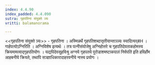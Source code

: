 ```yaml
---
index: 4.4.90
index_padded: 4.4.090
sutra: गृहपतिना संयुक्ते ञ्यः
vritti: balamanorama

---
```

<<गृहपतिना संयुक्ते ञ्यः>> - गृहपतिना । अस्मिन्नर्थे गृहपतिशब्दात्तृतीयान्ताञ्ञ्यः स्यादित्यर्#H । गार्हपत्योऽग्निरिति । अग्निविशेष इत्यर्थः । तत्र पत्नीसंयोजेषु अग्निहोत्तरे च गृहपतिदेवताकहोमस्य क्रियमामत्वाद्गृहपतियोगः । यद्यपिदेवसूहविःषु अग्नये गृहपतये पुरोडाशमष्टाकपालं निर्वपति॑ इति हविर्होम आहबनीये क्रियते, तथापि सञ्ज्ञाधिकारादाहरवनीये नास्य प्रयोगः ।